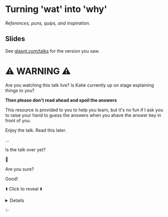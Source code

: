 # Turning 'wat' into 'why'

*References, puns, quips, and inspiration.*

## Slides

See [glasnt.com/talks](https://glasnt.com/talks) for the version you saw. 

# ⚠️  WARNING ⚠️

Are you watching this talk live? Is Katie currently up on stage explaining things to you?

**Then please don't read ahead and spoil the answers**

This resource is provided to you to help you learn, but it's no fun if I ask you to raise your hand to guess the answers when you ahave the answer key in front of you. 

Enjoy the talk. Read this later. 


...


Is the talk over yet?

👀

Are you sure?


Good!

⬇️  Click to reveal ⬇️

<details>

PS and FYI: you may have gotten to this page from a number of different iterations of this talk. This repo serves as a catch-all for all talk variants, and may reference things that weren't included in the version of the talk you watched/attended. 

## All examples are now interactively testable!

By the power of Docker!*

<small>* you need to have Docker installed</small>

Clone this repo: 

```shell
git clone https://github.com/glasnt/wat-references
cd wat-references
```

For any of the languages in this directory: 

```shell
$ ./launch LANGAUGE
```

For example, want to check out the Ruby example? 

```shell
$ ./launch ruby
```

This will run the Dockerfile in the ruby directory, and land you in a shell where you can work with Ruby!

Most examples are interactive terminals, but some compile and execute sample code. 

All language folder READMEs also include information about how to use homebrew on macOS to run the same examples, and also additional resources, references, links, and explanations as to all the wats. 

They also run a 'motd': a little bash script that shows: 
 * the language version you're running
 * a reminder of where the README is
 * one or more of the examples covered. 

This runs *inside* docker, so it can live-introspect the environment. 

I will be trying my hardest to keep this repository up to date, but really all being said, getting to see the talk in person is fair more entertaining than reading a repo :)

## References

See each example. 

## Global References

[Original 'wat' talk by Gary Bernhardt](https://www.destroyallsoftware.com/talks/wat)

[Rubber Duck (sculpture)](https://en.wikipedia.org/wiki/Rubber_Duck_(sculpture))

['wat' duck, Sydney, hofman](https://imgur.com/gallery/gqilq)

[Florentijn Hofman](https://www.florentijnhofman.nl/), original artist behind the 'wat' duck (click and drag left/right through his studio website for the photo)

[Paramatta Park photo](https://en.wikipedia.org/wiki/Rubber_Duck_(sculpture)#/media/File:Rubber_Duck_in_Parramatta_Park.jpg)

[Drew Noakes](https://stackoverflow.com/a/20983251/124019), via StackOverflow for the `tput` reference implementation

## Further Reading

[Contempt Culture](https://blog.aurynn.com/2015/12/16-contempt-culture), auyrnn shaw

[Why I love Legacy DevOps](https://recompilermag.com/issues/issue-4/why-i-love-legacy-devops/), Katie McLaughlin, [The Recompiler, Issue 4](https://recompilermag.com/issues/issue-4/)



</details>

✨
